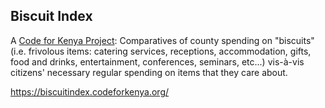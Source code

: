 ## Biscuit Index

A [Code for Kenya Project](https://medium.com/code-for-africa/lift-off-kenyan-newsrooms-get-tech-support-cb6066d23efd#.ez1a3y78i): Comparatives of county spending on "biscuits" (i.e. frivolous items: catering services, receptions, accommodation, gifts, food and drinks, entertainment, conferences, seminars, etc...) vis-à-vis citizens' necessary regular spending on items that they care about.

https://biscuitindex.codeforkenya.org/
